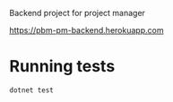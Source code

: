 Backend project for project manager

https://pbm-pm-backend.herokuapp.com

# Running tests

```sh
dotnet test
```
